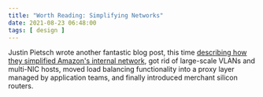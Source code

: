 ```yaml
---
title: "Worth Reading: Simplifying Networks"
date: 2021-08-23 06:48:00
tags: [ design ]
---
```

Justin Pietsch wrote another fantastic blog post, this time [describing how they simplified Amazon's internal network](https://elegantnetwork.github.io/posts/simplify-networks-examples/), got rid of large-scale VLANs and multi-NIC hosts, moved load balancing functionality into a proxy layer managed by application teams, and finally introduced merchant silicon routers.

